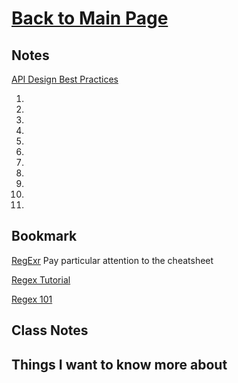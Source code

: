# [Back to Main Page](https://reecerenninger.github.io/reading-notes/)

## Notes

[API Design Best Practices](https://docs.microsoft.com/en-us/azure/architecture/best-practices/api-design)

1.
2.
3.
4.
5.
6.
7.
8.
9.
10.
11.

## Bookmark

[RegExr](https://regexr.com/) Pay particular attention to the cheatsheet

[Regex Tutorial](https://medium.com/factory-mind/regex-tutorial-a-simple-cheatsheet-by-examples-649dc1c3f285)

[Regex 101](https://regex101.com/)

## Class Notes

## Things I want to know more about
